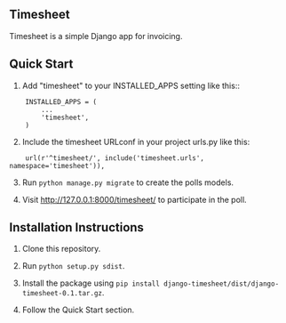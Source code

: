 Timesheet
---------

Timesheet is a simple Django app for invoicing.

Quick Start
-----------

1. Add "timesheet" to your INSTALLED_APPS setting like this::
```
    INSTALLED_APPS = (
        ...
        'timesheet',
    )
```
2. Include the timesheet URLconf in your project urls.py like this:
```
    url(r'^timesheet/', include('timesheet.urls', namespace='timesheet')),
```
3. Run `python manage.py migrate` to create the polls models.

4. Visit http://127.0.0.1:8000/timesheet/ to participate in the poll.

Installation Instructions
-------------------------
1. Clone this repository.

2. Run `python setup.py sdist`.

3. Install the package using `pip install django-timesheet/dist/django-timesheet-0.1.tar.gz`.

4. Follow the Quick Start section.